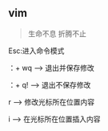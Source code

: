 ## vim 

>生命不息 折腾不止

Esc:进入命令模式

：+ wq --> 退出并保存修改

：+ q! --> 退出不保存修改

r --> 修改光标所在位置内容

i --> 在光标所在位置插入内容

